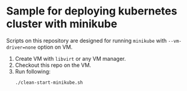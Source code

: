# Sample for deploying kubernetes cluster with minikube

Scripts on this repository are designed for running `minikube` with `--vm-driver=none` option on VM.

1. Create VM with `libvirt` or any VM manager.
2. Checkout this repo on the VM.
3. Run following:
    ```bash
    ./clean-start-minikube.sh
    ```

